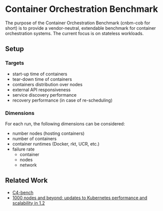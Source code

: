 # Container Orchestration Benchmark

The purpose of the Container Orchestration Benchmark (cnbm-cob for short) is to provide a vendor-neutral, extendable benchmark for container orchestration systems. The current focus is on stateless workloads.

## Setup

### Targets

- start-up time of containers
- tear-down time of containers
- containers distribution over nodes
- external API responsiveness
- service discovery performance
- recovery performance (in case of re-scheduling)

### Dimensions

For each run, the following dimensions can be considered:

- number nodes (hosting containers)
- number of containers
- container runtimes (Docker, rkt, UCR, etc.)
- failure rate
  - container
  - nodes
  - network

## Related Work

- [C4-bench](https://github.com/allingeek/c4-bench)
- [1000 nodes and beyond: updates to Kubernetes performance and scalability in 1.2](http://blog.kubernetes.io/2016/03/1000-nodes-and-beyond-updates-to-Kubernetes-performance-and-scalability-in-12.html)
